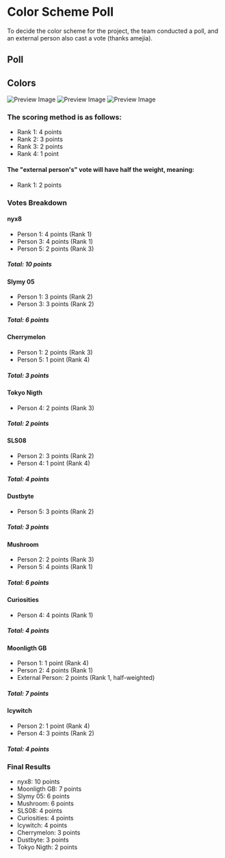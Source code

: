 # Color Scheme Poll

To decide the color scheme for the project, the team conducted a poll, and an external person also cast a vote (thanks amejia).

## Poll

## Colors

![Preview Image](https://raw.githubusercontent.com/isromero/transcendence/feat/Frontend-concept-map/frontend-concept/color_poll/img/colors1.jpg)
![Preview Image](https://raw.githubusercontent.com/isromero/transcendence/feat/Frontend-concept-map/frontend-concept/color_poll/img/colors2.jpg)
![Preview Image](https://raw.githubusercontent.com/isromero/transcendence/feat/Frontend-concept-map/frontend-concept/color_poll/img/colors3.jpg)

### The scoring method is as follows:

- Rank 1: 4 points
- Rank 2: 3 points
- Rank 3: 2 points
- Rank 4: 1 point

#### The "external person's" vote will have half the weight, meaning:
- Rank 1: 2 points


### Votes Breakdown
#### nyx8

- Person 1: 4 points (Rank 1)
- Person 3: 4 points (Rank 1)
- Person 5: 2 points (Rank 3)
##### Total: 10 points

#### Slymy 05

- Person 1: 3 points (Rank 2)
- Person 3: 3 points (Rank 2)
##### Total: 6 points

#### Cherrymelon

- Person 1: 2 points (Rank 3)
- Person 5: 1 point (Rank 4)
##### Total: 3 points

#### Tokyo Nigth

- Person 4: 2 points (Rank 3)
##### Total: 2 points

#### SLS08

- Person 2: 3 points (Rank 2)
- Person 4: 1 point (Rank 4)
##### Total: 4 points

#### Dustbyte

- Person 5: 3 points (Rank 2)
##### Total: 3 points

#### Mushroom

- Person 2: 2 points (Rank 3)
- Person 5: 4 points (Rank 1)
##### Total: 6 points

#### Curiosities

- Person 4: 4 points (Rank 1)
##### Total: 4 points

#### Moonligth GB

- Person 1: 1 point (Rank 4)
- Person 2: 4 points (Rank 1)
- External Person: 2 points (Rank 1, half-weighted)
##### Total: 7 points

#### Icywitch

- Person 2: 1 point (Rank 4)
- Person 4: 3 points (Rank 2)
##### Total: 4 points

### Final Results

- nyx8: 10 points
- Moonligth GB: 7 points
- Slymy 05: 6 points
- Mushroom: 6 points
- SLS08: 4 points
- Curiosities: 4 points
- Icywitch: 4 points
- Cherrymelon: 3 points
- Dustbyte: 3 points
- Tokyo Nigth: 2 points

